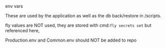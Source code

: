 env vars

These are used by the application as well as the db back/restore in /scripts.

fly values are NOT used, they are stored with cmd:`fly secrets set` but referenced here,

Production.env and Common.env should NOT be added to repo
